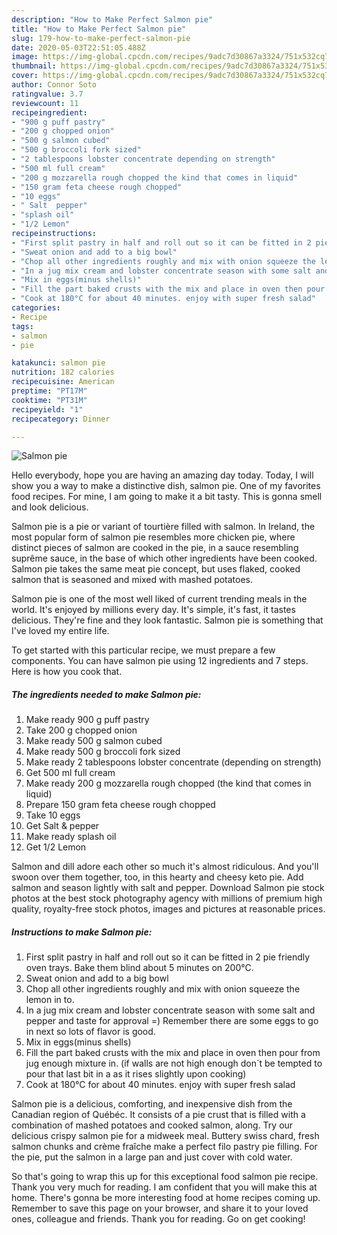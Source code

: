 ```yaml
---
description: "How to Make Perfect Salmon pie"
title: "How to Make Perfect Salmon pie"
slug: 179-how-to-make-perfect-salmon-pie
date: 2020-05-03T22:51:05.488Z
image: https://img-global.cpcdn.com/recipes/9adc7d30867a3324/751x532cq70/salmon-pie-recipe-main-photo.jpg
thumbnail: https://img-global.cpcdn.com/recipes/9adc7d30867a3324/751x532cq70/salmon-pie-recipe-main-photo.jpg
cover: https://img-global.cpcdn.com/recipes/9adc7d30867a3324/751x532cq70/salmon-pie-recipe-main-photo.jpg
author: Connor Soto
ratingvalue: 3.7
reviewcount: 11
recipeingredient:
- "900 g puff pastry"
- "200 g chopped onion"
- "500 g salmon cubed"
- "500 g broccoli fork sized"
- "2 tablespoons lobster concentrate depending on strength"
- "500 ml full cream"
- "200 g mozzarella rough chopped the kind that comes in liquid"
- "150 gram feta cheese rough chopped"
- "10 eggs"
- " Salt  pepper"
- "splash oil"
- "1/2 Lemon"
recipeinstructions:
- "First split pastry in half and roll out so it can be fitted in 2 pie friendly oven trays. Bake them blind about 5 minutes on 200°C."
- "Sweat onion and add to a big bowl"
- "Chop all other ingredients roughly and mix with onion squeeze the lemon in to."
- "In a jug mix cream and lobster concentrate season with some salt and pepper and taste for approval =) Remember there are some eggs to go in next so lots of flavor is good."
- "Mix in eggs(minus shells)"
- "Fill the part baked crusts with the mix and place in oven then pour from jug enough mixture in. (if walls are not high enough don´t be tempted to pour that last bit in a as it rises slightly upon cooking)"
- "Cook at 180°C for about 40 minutes. enjoy with super fresh salad"
categories:
- Recipe
tags:
- salmon
- pie

katakunci: salmon pie 
nutrition: 182 calories
recipecuisine: American
preptime: "PT17M"
cooktime: "PT31M"
recipeyield: "1"
recipecategory: Dinner

---
```



![Salmon pie](https://img-global.cpcdn.com/recipes/9adc7d30867a3324/751x532cq70/salmon-pie-recipe-main-photo.jpg)

Hello everybody, hope you are having an amazing day today. Today, I will show you a way to make a distinctive dish, salmon pie. One of my favorites food recipes. For mine, I am going to make it a bit tasty. This is gonna smell and look delicious.

Salmon pie is a pie or variant of tourtière filled with salmon. In Ireland, the most popular form of salmon pie resembles more chicken pie, where distinct pieces of salmon are cooked in the pie, in a sauce resembling suprême sauce, in the base of which other ingredients have been cooked. Salmon pie takes the same meat pie concept, but uses flaked, cooked salmon that is seasoned and mixed with mashed potatoes.

Salmon pie is one of the most well liked of current trending meals in the world. It's enjoyed by millions every day. It's simple, it's fast, it tastes delicious. They're fine and they look fantastic. Salmon pie is something that I've loved my entire life.


To get started with this particular recipe, we must prepare a few components. You can have salmon pie using 12 ingredients and 7 steps. Here is how you cook that.

<!--inarticleads1-->

##### The ingredients needed to make Salmon pie:

1. Make ready 900 g puff pastry
1. Take 200 g chopped onion
1. Make ready 500 g salmon cubed
1. Make ready 500 g broccoli fork sized
1. Make ready 2 tablespoons lobster concentrate (depending on strength)
1. Get 500 ml full cream
1. Make ready 200 g mozzarella rough chopped (the kind that comes in liquid)
1. Prepare 150 gram feta cheese rough chopped
1. Take 10 eggs
1. Get  Salt &amp; pepper
1. Make ready splash oil
1. Get 1/2 Lemon


Salmon and dill adore each other so much it&#39;s almost ridiculous. And you&#39;ll swoon over them together, too, in this hearty and cheesy keto pie. Add salmon and season lightly with salt and pepper. Download Salmon pie stock photos at the best stock photography agency with millions of premium high quality, royalty-free stock photos, images and pictures at reasonable prices. 

<!--inarticleads2-->

##### Instructions to make Salmon pie:

1. First split pastry in half and roll out so it can be fitted in 2 pie friendly oven trays. Bake them blind about 5 minutes on 200°C.
1. Sweat onion and add to a big bowl
1. Chop all other ingredients roughly and mix with onion squeeze the lemon in to.
1. In a jug mix cream and lobster concentrate season with some salt and pepper and taste for approval =) Remember there are some eggs to go in next so lots of flavor is good.
1. Mix in eggs(minus shells)
1. Fill the part baked crusts with the mix and place in oven then pour from jug enough mixture in. (if walls are not high enough don´t be tempted to pour that last bit in a as it rises slightly upon cooking)
1. Cook at 180°C for about 40 minutes. enjoy with super fresh salad


Salmon pie is a delicious, comforting, and inexpensive dish from the Canadian region of Québéc. It consists of a pie crust that is filled with a combination of mashed potatoes and cooked salmon, along. Try our delicious crispy salmon pie for a midweek meal. Buttery swiss chard, fresh salmon chunks and crème fraîche make a perfect filo pastry pie filling. For the pie, put the salmon in a large pan and just cover with cold water. 

So that's going to wrap this up for this exceptional food salmon pie recipe. Thank you very much for reading. I am confident that you will make this at home. There's gonna be more interesting food at home recipes coming up. Remember to save this page on your browser, and share it to your loved ones, colleague and friends. Thank you for reading. Go on get cooking!
